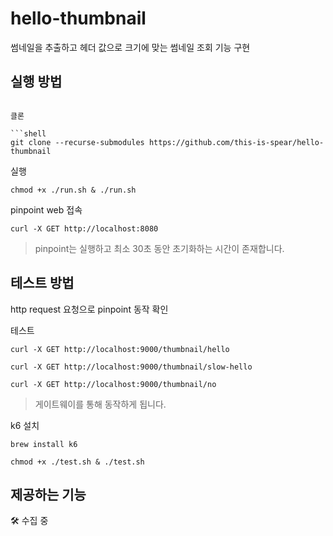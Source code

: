 # hello-thumbnail
썸네일을 추출하고 헤더 값으로 크기에 맞는 썸네일 조회 기능 구현

## 실행 방법

```shell

클론

```shell
git clone --recurse-submodules https://github.com/this-is-spear/hello-thumbnail
```

실행

```shell
chmod +x ./run.sh & ./run.sh
```

pinpoint web 접속

```http request
curl -X GET http://localhost:8080
```

> pinpoint는 실행하고 최소 30초 동안 초기화하는 시간이 존재합니다.

## 테스트 방법

http request 요청으로 pinpoint 동작 확인

테스트 

```shell
curl -X GET http://localhost:9000/thumbnail/hello
```

```shell
curl -X GET http://localhost:9000/thumbnail/slow-hello
```

```shell
curl -X GET http://localhost:9000/thumbnail/no
```

> 게이트웨이를 통해 동작하게 됩니다.


k6 설치

```shell
brew install k6
```

```shell
chmod +x ./test.sh & ./test.sh
```

## 제공하는 기능

🛠️ 수집 중
